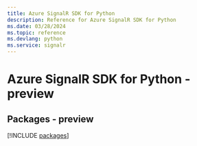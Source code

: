 ```yaml
---
title: Azure SignalR SDK for Python
description: Reference for Azure SignalR SDK for Python
ms.date: 03/28/2024
ms.topic: reference
ms.devlang: python
ms.service: signalr
---
```

# Azure SignalR SDK for Python - preview
## Packages - preview
[!INCLUDE [packages](signalr-index.md)]